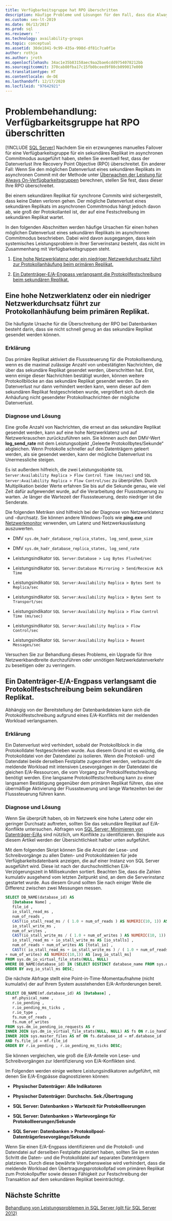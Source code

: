 ```yaml
---
title: Verfügbarkeitsgruppe hat RPO überschritten
description: Häufige Probleme und Lösungen für den Fall, dass die Always On-Verfügbarkeitsgruppe die Recovery Point Objective (RPO) überschreitet.
ms.custom: seo-lt-2019
ms.date: 06/13/2017
ms.prod: sql
ms.reviewer: ''
ms.technology: availability-groups
ms.topic: conceptual
ms.assetid: 38de1841-9c99-435a-998d-df81c7ca0f1e
author: rothja
ms.author: jroth
ms.openlocfilehash: 34ac1e35b83158aec9aa2bae6cdd9754078212bb
ms.sourcegitcommit: 370cab80fba17c15fb0bceed9f80cb099017e000
ms.translationtype: HT
ms.contentlocale: de-DE
ms.lasthandoff: 12/17/2020
ms.locfileid: "97642921"
---
```

# <a name="troubleshoot-availability-group-exceeded-rpo"></a>Problembehandlung: Verfügbarkeitsgruppe hat RPO überschritten
[!INCLUDE [SQL Server](../../../includes/applies-to-version/sqlserver.md)]
  Nachdem Sie ein erzwungenes manuelles Failover für eine Verfügbarkeitsgruppe für ein sekundäres Replikat im asynchronen Commitmodus ausgeführt haben, stellen Sie eventuell fest, dass der Datenverlust Ihre Recovery Point Objective (RPO) überschreitet. Ein anderer Fall: Wenn Sie den möglichen Datenverlust eines sekundären Replikats im asynchronen Commit mit der Methode unter [Überwachen der Leistung für Always On-Verfügbarkeitsgruppen](monitor-performance-for-always-on-availability-groups.md) berechnen, stellen Sie fest, dass dieser Ihre RPO überschreitet.  
  
 Bei einem sekundären Replikat für synchrone Commits wird sichergestellt, dass keine Daten verloren gehen. Der mögliche Datenverlust eines sekundären Replikats im asynchronen Commitmodus hängt jedoch davon ab, wie groß der Protokollanteil ist, der auf eine Festschreibung im sekundären Replikat wartet.  
  
 In den folgenden Abschnitten werden häufige Ursachen für einen hohen möglichen Datenverlust eines sekundären Replikats im asynchronen Commitmodus beschrieben. Dabei wird davon ausgegangen, dass kein systemisches Leistungsproblem in Ihrer Serverinstanz besteht, das nicht im Zusammenhang mit Verfügbarkeitsgruppen steht.  
  
1.  [Eine hohe Netzwerklatenz oder ein niedriger Netzwerkdurchsatz führt zur Protokollanhäufung beim primären Replikat.](#BKMK_LATENCY)  
  
2.  [Ein Datenträger-E/A-Engpass verlangsamt die Protokollfestschreibung beim sekundären Replikat.](#BKMK_IO_BOTTLENECK)  
  
##  <a name="high-network-latency-or-low-network-throughput-causes-log-build-up-on-the-primary-replica"></a><a name="BKMK_LATENCY"></a> Eine hohe Netzwerklatenz oder ein niedriger Netzwerkdurchsatz führt zur Protokollanhäufung beim primären Replikat.  
 Die häufigste Ursache für die Überschreitung der RPO bei Datenbanken besteht darin, dass sie nicht schnell genug an das sekundäre Replikat gesendet werden können.  
  
### <a name="explanation"></a>Erklärung  
 Das primäre Replikat aktiviert die Flusssteuerung für die Protokollsendung, wenn es die maximal zulässige Anzahl von unbestätigten Nachrichten, die über das sekundäre Replikat gesendet werden, überschritten hat. Erst, wenn einige dieser Nachrichten bestätigt wurden, können weitere Protokollblöcke an das sekundäre Replikat gesendet werden. Da ein Datenverlust nur dann verhindert werden kann, wenn dieser auf dem sekundären Replikat festgeschrieben wurde, vergrößert sich durch die Anhäufung nicht gesendeter Protokollnachrichten der mögliche Datenverlust.  
  
### <a name="diagnosis-and-resolution"></a>Diagnose und Lösung  
 Eine große Anzahl von Nachrichten, die erneut an das sekundäre Replikat gesendet werden, kann auf eine hohe Netzwerklatenz und auf Netzwerkrauschen zurückzuführen sein. Sie können auch den DMV-Wert **log_send_rate** mit dem Leistungsobjekt „Geleerte Protokollbytes/Sekunde“ abgleichen. Wenn Protokolle schneller auf den Datenträgern geleert werden, als sie gesendet werden, kann der mögliche Datenverlust ins Unermessliche steigen.  
  
 Es ist außerdem hilfreich, die zwei Leistungsobjekte `SQL Server:Availability Replica > Flow Control Time (ms/sec)` und `SQL Server:Availability Replica > Flow Control/sec` zu überprüfen. Durch Multiplikation beider Werte erfahren Sie bis auf die Sekunde genau, wie viel Zeit dafür aufgewendet wurde, auf die Verarbeitung der Flusssteuerung zu warten. Je länger die Wartezeit der Flusssteuerung, desto niedriger ist die Senderate.  
  
 Die folgenden Metriken sind hilfreich bei der Diagnose von Netzwerklatenz und -durchsatz. Sie können andere Windows-Tools wie **ping.exe** und [Netzwerkmonitor](https://www.microsoft.com/p/network-monitor-pro-free-edition/9n8gdvj32gp7) verwenden, um Latenz und Netzwerkauslastung auszuwerten.  
  
-   DMV `sys.dm_hadr_database_replica_states, log_send_queue_size`  
  
-   DMV `sys.dm_hadr_database_replica_states, log_send_rate`  
  
-   Leistungsindikator `SQL Server:Database > Log Bytes Flushed/sec`  
  
-   Leistungsindikator `SQL Server:Database Mirroring > Send/Receive Ack Time`  
  
-   Leistungsindikator `SQL Server:Availability Replica > Bytes Sent to Replica/sec`  
  
-   Leistungsindikator `SQL Server:Availability Replica > Bytes Sent to Transport/sec`  
  
-   Leistungsindikator `SQL Server:Availability Replica > Flow Control Time (ms/sec)`  
  
-   Leistungsindikator `SQL Server:Availability Replica > Flow Control/sec`  
  
-   Leistungsindikator `SQL Server:Availability Replica > Resent Messages/sec`  

Versuchen Sie zur Behandlung dieses Problems, ein Upgrade für Ihre Netzwerkbandbreite durchzuführen oder unnötigen Netzwerkdatenverkehr zu beseitigen oder zu verringern.  


##  <a name="disk-io-bottleneck-slows-down-log-hardening-on-the-secondary-replica"></a><a name="BKMK_IO_BOTTLENECK"></a> Ein Datenträger-E/A-Engpass verlangsamt die Protokollfestschreibung beim sekundären Replikat.  
 Abhängig von der Bereitstellung der Datenbankdateien kann sich die Protokollfestschreibung aufgrund eines E/A-Konflikts mit der meldenden Workload verlangsamen.  
  
### <a name="explanation"></a>Erklärung  
 Ein Datenverlust wird verhindert, sobald der Protokollblock in die Protokolldatei festgeschrieben wurde. Aus diesem Grund ist es wichtig, die Protokolldatei von der Datendatei zu isolieren. Wenn die Protokoll- und Datendatei beide derselben Festplatte zugeordnet werden, verbraucht die meldende Workload mit intensiven Lesevorgängen in der Datendatei die gleichen E/A-Ressourcen, die vom Vorgang zur Protokollfestschreibung benötigt werden. Eine langsame Protokollfestschreibung kann zu einer langsamen Bestätigung gegenüber dem primären Replikat führen, das eine übermäßige Aktivierung der Flusssteuerung und lange Wartezeiten bei der Flusssteuerung führen kann.  
  
### <a name="diagnosis-and-resolution"></a>Diagnose und Lösung  
 Wenn Sie überprüft haben, ob im Netzwerk eine hohe Latenz oder ein geringer Durchsatz auftreten, sollten Sie das sekundäre Replikat auf E/A-Konflikte untersuchen. Abfragen von [SQL Server: Minimieren von Datenträger-E/As](/previous-versions/technet-magazine/jj643251(v=msdn.10)) sind nützlich, um Konflikte zu identifizieren. Beispiele aus diesem Artikel werden der Übersichtlichkeit halber unten aufgeführt.  
  
 Mit dem folgenden Skript können Sie die Anzahl der Lese- und Schreibvorgänge zu allen Daten- und Protokolldateien für jede Verfügbarkeitsdatenbank anzeigen, die auf einer Instanz von SQL Server ausgeführt wird. Diese ist nach der durchschnittlichen E/A-Verzögerungszeit in Millisekunden sortiert. Beachten Sie, dass die Zahlen kumulativ ausgehend vom letzten Zeitpunkt sind, an dem die Serverinstanz gestartet wurde. Aus diesem Grund sollten Sie nach einiger Weile die Differenz zwischen zwei Messungen messen.  
  
```sql  
SELECT DB_NAME(database_id) AS   
   [Database Name] ,   
   file_id ,   
   io_stall_read_ms ,   
   num_of_reads ,   
   CAST(io_stall_read_ms / ( 1.0 + num_of_reads ) AS NUMERIC(10, 1)) AS [avg_read_stall_ms] ,   
   io_stall_write_ms ,   
   num_of_writes ,  
   CAST(io_stall_write_ms / ( 1.0 + num_of_writes ) AS NUMERIC(10, 1)) AS [avg_write_stall_ms] ,   
   io_stall_read_ms + io_stall_write_ms AS [io_stalls] ,   
   num_of_reads + num_of_writes AS [total_io] ,   
   CAST(( io_stall_read_ms + io_stall_write_ms ) / ( 1.0 + num_of_reads  
+ num_of_writes) AS NUMERIC(10,1)) AS [avg_io_stall_ms]  
FROM sys.dm_io_virtual_file_stats(NULL, NULL)  
WHERE DB_NAME(database_id) IN (SELECT DISTINCT database_name FROM sys.dm_hadr_database_replica_cluster_states)  
ORDER BY avg_io_stall_ms DESC;  
```  
  
 Die nächste Abfrage stellt eine Point-in-Time-Momentaufnahme (nicht kumulativ) der auf Ihrem System ausstehenden E/A-Anforderungen bereit.  
  
```sql  
SELECT DB_NAME(mf.database_id) AS [Database] ,   
   mf.physical_name ,  
   r.io_pending ,   
   r.io_pending_ms_ticks ,   
   r.io_type ,   
   fs.num_of_reads ,   
   fs.num_of_writes  
FROM sys.dm_io_pending_io_requests AS r   
INNER JOIN sys.dm_io_virtual_file_stats(NULL, NULL) AS fs ON r.io_handle = fs.file_handle   
INNER JOIN sys.master_files AS mf ON fs.database_id = mf.database_id  
AND fs.file_id = mf.file_id  
ORDER BY r.io_pending , r.io_pending_ms_ticks DESC;  
```  
  
 Sie können vergleichen, wie groß die E/A-Anteile von Lese- und Schreibvorgängen zur Identifizierung von E/A-Konflikten sind.  
  
 Im Folgenden werden einige weitere Leistungsindikatoren aufgeführt, mit denen Sie E/A-Engpässe diagnostizieren können:  
  
-   **Physischer Datenträger: Alle Indikatoren**  
  
-   **Physischer Datenträger: Durchschn. Sek./Übertragung**  
  
-   **SQL Server: Datenbanken > Wartezeit für Protokollleerungen**  
  
-   **SQL Server: Datenbanken > Wartevorgänge für Protokollleerungen/Sekunde**  
  
-   **SQL Server: Datenbanken > Protokollpool-Datenträgerlesevorgänge/Sekunde**  
  
 Wenn Sie einen E/A-Engpass identifizieren und die Protokoll- und Datendatei auf derselben Festplatte platziert haben, sollten Sie im ersten Schritt die Daten- und die Protokolldatei auf separaten Datenträgern platzieren. Durch diese bewährte Vorgehensweise wird verhindert, dass die meldende Workload den Übertragungsprotokollpfad vom primären Replikat zum Protokollpuffer sowie dessen Fähigkeit zur Festschreibung der Transaktion auf dem sekundären Replikat beeinträchtigt.  
  
## <a name="next-steps"></a>Nächste Schritte  
 [Behandlung von Leistungsproblemen in SQL Server (gilt für SQL Server 2012)](/previous-versions/sql/sql-server-2008/dd672789(v=sql.100))  
  
